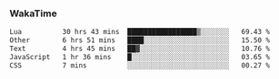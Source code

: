 ### WakaTime

<!--START_SECTION:waka-->

```txt
Lua          30 hrs 43 mins  █████████████████▒░░░░░░░   69.43 %
Other        6 hrs 51 mins   ████░░░░░░░░░░░░░░░░░░░░░   15.50 %
Text         4 hrs 45 mins   ██▓░░░░░░░░░░░░░░░░░░░░░░   10.76 %
JavaScript   1 hr 36 mins    █░░░░░░░░░░░░░░░░░░░░░░░░   03.65 %
CSS          7 mins          ░░░░░░░░░░░░░░░░░░░░░░░░░   00.27 %
```

<!--END_SECTION:waka-->
